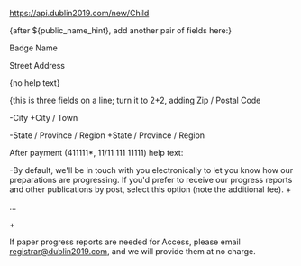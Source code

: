 https://api.dublin2019.com/new/Child

{after ${public_name_hint}, add another pair of fields here:}

Badge Name

Street Address

{no help text}



{this is three fields on a line; turn it to 2+2, adding Zip / Postal Code

-City
+City / Town

-State / Province / Region
+State / Province / Region










After payment (411111*, 11/11 111 11111)
help text:

-By default, we'll be in touch with you electronically to let you know how our preparations are progressing. If you'd prefer to receive our progress reports and other publications by post, select this option (note the additional fee).
+<p>...</p>
+<p>If paper progress reports are needed for Access, please email registrar@dublin2019.com, and we will provide them at no charge.</p>
